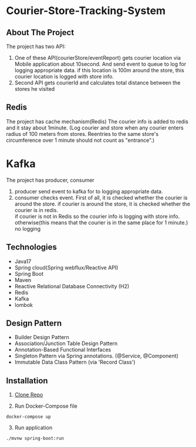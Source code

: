 # Courier-Store-Tracking-System


## About The Project

The project has two API: 
1) One of these API(courierStore/eventReport) gets courier location via Mobile application about 10second. And send event to queue to log for logging appropriate data. if this location is 100m around the store, this courier location is logged with store info.
2) Second API gets courierId and calculates total distance between the stores he visited 

## Redis

The project has cache mechanism(Redis)
The courier info is added to redis and it stay about 1minute. (Log courier and store when any courier enters radius of 100 meters from stores. Reentries to the same store's circumference over 1 minute should not count as "entrance".)

# Kafka

The project has producer, consumer
1) producer send event to kafka for to logging appropriate data.
2) consumer checks event. First of all, it is checked whether the courier is around the store. if courier is around the store, it is checked whether the courier is in redis.  
if courier is not in Redis so the courier info is logging with store info. otherwise(this means that the courier is in the same place for 1 minute.) no logging

## Technologies

* Java17
* Spring cloud(Spring webflux/Reactive API)
* Spring Boot
* Maven
* Reactive Relational Database Connectivity (H2)
* Redis
* Kafka
* lombok

## Design Pattern

* Builder Design Pattern
* Association/Junction Table Design Pattern
* Annotation-Based Functional Interfaces
* Singleton Pattern via Spring annotations. (@Service, @Component)
* Immutable Data Class Pattern (via 'Record Class') 

## Installation
1) [Clone Repo ](https://github.com/Nesrinasan/courier-store-tracking-system)


2) Run Docker-Compose file
```programlama_dili
docker-compose up
```
3) Run application

```programlama_dili
./mvnw spring-boot:run
```
